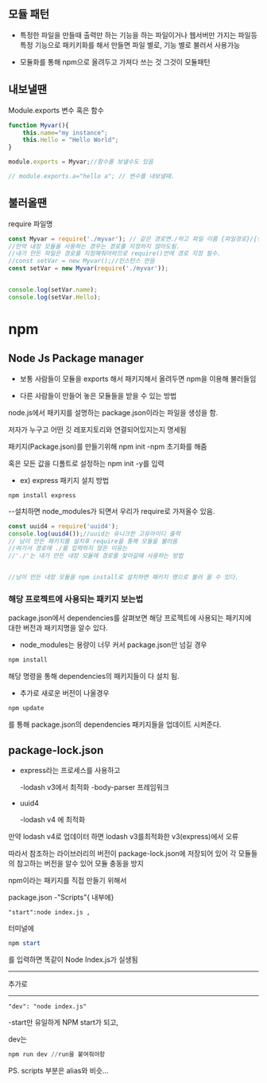 ## 모듈 패턴





- 특정한 파일을 만들때 출력만 하는 기능을 하는 파일이거나 웹서버만 가지는 파일등 특정 기능으로 패키키화를 해서 만들면 파일 별로, 기능 별로 불러서 사용가능

- 모듈화를 통해 npm으로 올려두고 가져다 쓰는 것 그것이 모듈패턴



## 내보낼땐

Module.exports 변수 혹은 함수

```javascript
function Myvar(){
    this.name="my instance";
    this.Hello = "Hello World";
}

module.exports = Myvar;//함수를 보낼수도 있음

// module.exports.a="hello a"; // 변수를 내보낼때.
```



## 불러올땐

require 파일명

```javascript
const Myvar = require('./myvar'); // 같은 경로면./하고 파일 이름 {파일경로}/{변수이름}
//만약 내장 모듈을 사용하는 경우는 경로를 지정하지 않아도됨.
//내가 만든 파일은 경로를 지정해줘야하므로 require()안에 경로 지정 필수.
//const setVar = new Myvar();//인스턴스 만듬
const setVar = new Myvar(require('./myvar')); 


console.log(setVar.name);
console.log(setVar.Hello);
```



# npm

## Node Js Package manager

- 보통 사람들이 모듈을 exports 해서 패키지해서 올려두면 npm을 이용해 불러들임

- 다른 사람들이 만들어 놓은 모듈들을 받을 수 있는 방법

node.js에서 패키지를 설명하는 package.json이라는 파일을 생성을 함.

저자가 누구고 어떤 깃 레포지토리와 연결되어있지는지 명세됨

패키지(Package.json)를 만들기위해 npm init -npm 초기화를 해줌

혹은 모든 값을 디폴트로 설정하는 npm init -y를 입력 


- ex) express 패키지 설치 방법

```npm install express```

--설치하면 node_modules가 되면서 우리가 require로 가져올수 있음.
```javascript
const uuid4 = require('uuid4');
console.log(uuid4());//uuid는 유니크한 고유아이디 출력
// 남이 만든 패키지를 설치후 require을 통해 모듈을 불러옴
//여기서 경로에 ./를 입력하지 않은 이유는
//'./'는 내가 만든 내장 모듈에 경로를 찾아갈때 사용하는 방법


//남이 만든 내장 모듈을 npm install로 설치하면 패키지 명으로 불러 올 수 있다.
```




### 해당 프로젝트에 사용되는 패키지 보는법

package.json에서 dependencies를 살펴보면 해당 프로젝트에 사용되는 패키지에 대한 버전과 패키지명을 알수 있다.

- node_modules는 용량이 너무 커서 package.json만 넘길 경우 

```powershell
npm install
```

해당 명령을 통해 dependencies의 패키지들이 다 설치 됨.

- 추가로 새로운 버전이 나올경우 

```powershell
npm update
```

를 통해 package.json의 dependencies 패키지들을 업데이트 시켜준다.

## package-lock.json

- express라는 프로세스를 사용하고

  -lodash v3에서 최적화
  -body-parser 프레임워크

- uuid4

  -lodash v4 에 최적화
  
만약 lodash v4로 업데이터 하면 lodash v3를최적화한 v3(express)에서 오류

따라서 참조하는 라이브러리의 버전이 package-lock.json에 저장되어 있어 각 모듈들의 참고하는 버전을 알수 있어 모듈 충동을 방지





npm이라는 패키지를 직접 만들기 위해서

 package.json -"Scripts"{ 내부에}

```
"start":node index.js ,
```
터미널에
```powershell
npm start
```
를 입력하면 똑같이 Node Index.js가 실생됨 


------

추가로 

------


```
"dev": "node index.js"
```

-start만 유일하게 NPM start가 되고,



dev는 

```powershell
npm run dev //run을 붙여줘야함
```

PS. scripts 부분은 alias와 비슷...



